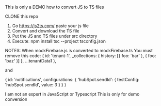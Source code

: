 This is only a DEMO how to convert JS to TS files

CLONE this repo

1. Go https://js2ts.com/ paste your js file
2. Convert and download the TS file
3. Put the JS and TS files under src directory
4. Execute:
 npm install
 tsc --project tsconfig.json

 NOTES:
 When mockFirebase.js is converted to mockFirebase.ts
 You must remove this code:
 {
            id: 'tenant-1',
            _collections: {
                history: [{ foo: 'bar' }, { foo: 'baz' }]
            },
            ...tenantData1
},

and

{
            id: 'notifications',
            configurations: {
                'hubSpot.sendId': {
                    testConfig: 'hubSpot.sendId',
                    value: 3
                }
            }
}

I am not an expert in JavaScript or Typescript
This is only for demo conversion
